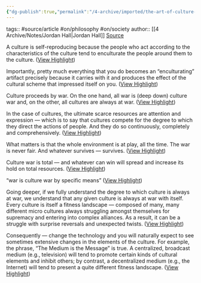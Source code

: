 ```yaml
---
{"dg-publish":true,"permalink":"/4-archive/imported/the-art-of-culture-war-jordan-hall/","dgHomeLink":true,"dgPassFrontmatter":false}
---
```


tags:: #source/article #on/philosophy #on/society
author:: [[4 Archive/Notes/Jordan Hall|Jordan Hall]]
[Source](https://medium.com/deep-code/the-art-of-culture-war-2e4a1ccce351)

A culture is self-reproducing because the people who act according to the characteristics of the culture tend to enculturate the people around them to the culture. ([View Highlight](<https://instapaper.com/read/1312610922/13124458>))


Importantly, pretty much everything that you do becomes an “enculturating” artifact precisely because it carries with it and produces the effect of the cultural scheme that impressed itself on you. ([View Highlight](<https://instapaper.com/read/1312610922/13124459>))


Culture proceeds by war. On the one hand, all war is (deep down) culture war and, on the other, all cultures are always at war. ([View Highlight](<https://instapaper.com/read/1312610922/13124460>))


In the case of cultures, the ultimate scarce resources are attention and expression — which is to say that cultures compete for the degree to which they direct the actions of people. And they do so continuously, completely and comprehensively. ([View Highlight](<https://instapaper.com/read/1312610922/13124462>))


What matters is that the whole environment is at play, all the time. The war is never fair. And whatever survives — survives. ([View Highlight](<https://instapaper.com/read/1312610922/13124465>))


Culture war is total — and whatever can win will spread and increase its hold on total resources. ([View Highlight](<https://instapaper.com/read/1312610922/13124474>))


“war is culture war by specific means” ([View Highlight](<https://instapaper.com/read/1312610922/13124475>))


Going deeper, if we fully understand the degree to which culture is always at war, we understand that any given culture is always at war with itself. Every culture is itself a fitness landscape — composed of many, many different micro cultures always struggling amongst themselves for supremacy and entering into complex alliances. As a result, it can be a struggle with surprise reversals and unexpected twists. ([View Highlight](<https://instapaper.com/read/1312610922/13124484>))


Consequently — change the technology and you will naturally expect to see sometimes extensive changes in the elements of the culture. For example, the phrase, “The Medium is the Message” is true. A centralized, broadcast medium (e.g., television) will tend to promote certain kinds of cultural elements and inhibit others; by contrast, a decentralized medium (e.g., the Internet) will tend to present a quite different fitness landscape. ([View Highlight](<https://instapaper.com/read/1312610922/13124493>))

